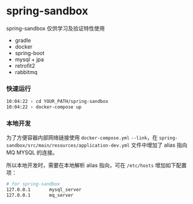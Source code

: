 # spring-sandbox

spring-sandbox 仅供学习及验证特性使用

* gradle
* docker
* spring-boot
* mysql + jpa
* retrofit2
* rabbitmq

### 快速运行

```bash
10:04:22 › cd YOUR_PATH/spring-sandbox
10:04:22 › docker-compose up
```

### 本地开发

为了方便容器内部网络链接使用 `docker-compose.yml` `--link`，在 `spring-sandbox/src/main/resources/application-dev.yml` 文件中增加了 alias 指向 MQ MYSQL 的连接。

所以本地开发时，需要在本地解析 alias 指向，可在 `/etc/hosts` 增加如下配置项：

```bash
# for spring-sandbox
127.0.0.1       mysql_server
127.0.0.1       mq_server
```


